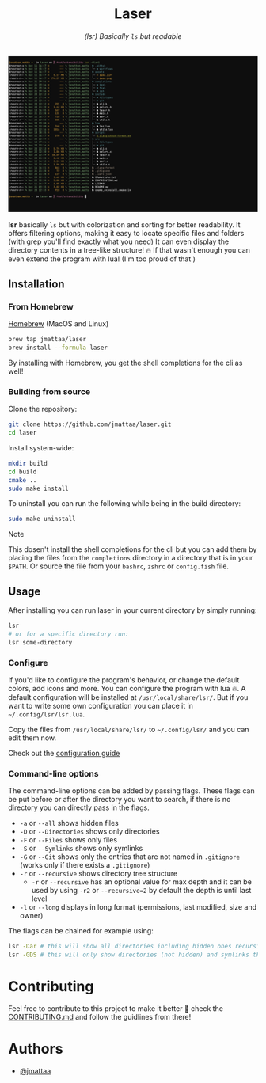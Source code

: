 <div align="center">

# Laser

###### (lsr) Basically `ls` but readable 

![demo](./assets/demo.png)

</div>

**lsr** basically `ls` but with colorization and sorting for better readability.
It offers filtering options, making it easy to
locate specific files and folders (with grep you'll find exactly what you need)
It can even display the directory contents in a tree-like structure! :fire:
If that wasn't enough you can even extend the program with lua! 
(I'm too proud of that )

## Installation

### From Homebrew

[Homebrew](https://brew.sh/) (MacOS and Linux)

```sh
brew tap jmattaa/laser
brew install --formula laser
```

By installing with Homebrew, you get the shell completions for the cli as well!

### Building from source

Clone the repository:

```sh
git clone https://github.com/jmattaa/laser.git
cd laser
```

Install system-wide:

```sh
mkdir build
cd build
cmake ..
sudo make install
```

To uninstall you can run the following while being in the build directory:

```sh
sudo make uninstall
```

> [!NOTE]
> This dosen't install the shell completions for the cli but you can add them 
> by placing the files from the `completions` directory in a directory that is in 
> your `$PATH`. Or source the file from your `bashrc`, `zshrc` or `config.fish` 
> file.

## Usage

After installing you can run laser in your current directory by simply
running:
```sh
lsr
# or for a specific directory run:
lsr some-directory
```

### Configure

If you'd like to configure the program's behavior, or change the default colors,
add icons and more. You can configure the program with lua :fire:. A default 
configuration will be installed at `/usr/local/share/lsr/`. But if you want to 
write some own configuration you can place it in `~/.config/lsr/lsr.lua`.

Copy the files from `/usr/local/share/lsr/` to `~/.config/lsr/` and you can edit 
them now.

Check out the [configuration guide](/CONFIGURATION.md)

### Command-line options

The command-line options can be added by passing flags. These flags can be put 
before or after the directory you want to search, if there is no directory
you can directly pass in the flags.

- `-a` or `--all` shows hidden files
- `-D` or `--Directories` shows only directories
- `-F` or `--Files` shows only files
- `-S` or `--Symlinks` shows only symlinks
- `-G` or `--Git` shows only the entries that are not named in `.gitignore` (works only if there exists a `.gitignore`)
- `-r` or `--recursive` shows directory tree structure
    - `-r` or `--recursive` has an optional value for max depth and  it can be 
    used by using `-r2` or `--recursive=2` by default the depth is until last 
    level
- `-l` or `--long` displays in long format (permissions, last modified, size and owner)


The flags can be chained for example using:
```sh
lsr -Dar # this will show all directories including hidden ones recursivly
lsr -GDS # this will only show directories (not hidden) and symlinks that are not mentioned in .gitignore
```

# Contributing

Feel free to contribute to this project to make it better :rocket: check the 
[CONTRIBUTING.md](/CONTRIBUTING.md) and follow the guidlines from there!

# Authors
- [@jmattaa](https://github.com/jmattaa)
